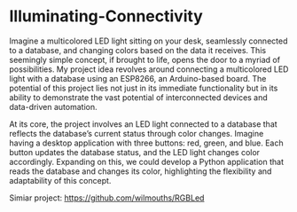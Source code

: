 # Illuminating-Connectivity

Imagine a multicolored LED light sitting on your desk, seamlessly connected to a database, and changing colors based on the data it receives. This seemingly simple concept, if brought to life, opens the door to a myriad of possibilities. My project idea revolves around connecting a multicolored LED light with a database using an ESP8266, an Arduino-based board. The potential of this project lies not just in its immediate functionality but in its ability to demonstrate the vast potential of interconnected devices and data-driven automation.

At its core, the project involves an LED light connected to a database that reflects the database’s current status through color changes. Imagine having a desktop application with three buttons: red, green, and blue. Each button updates the database status, and the LED light changes color accordingly. Expanding on this, we could develop a Python application that reads the database and changes its color, highlighting the flexibility and adaptability of this concept.

Simiar project: https://github.com/wilmouths/RGBLed
